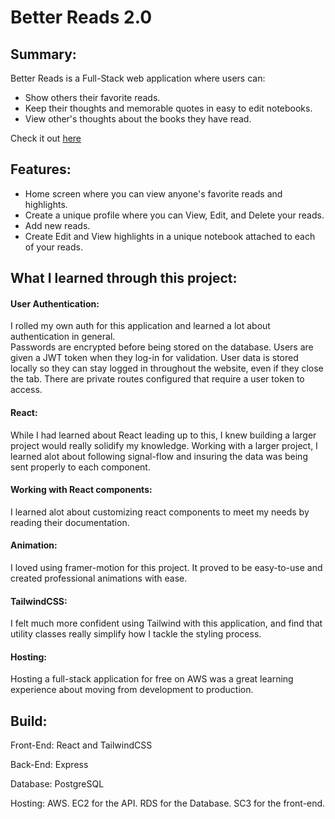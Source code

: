 # Better Reads 2.0

## Summary:
Better Reads is a Full-Stack web application where users can:
- Show others their favorite reads.
- Keep their thoughts and memorable quotes in easy to edit notebooks.
- View other's thoughts about the books they have read.

Check it out [here](http://better-reads-bucket.s3-website.us-east-2.amazonaws.com/)

## Features:
- Home screen where you can view anyone's favorite reads and highlights.
- Create a unique profile where you can View, Edit, and Delete your reads.
- Add new reads.
- Create Edit and View highlights in a unique notebook attached to each of your reads.

## What I learned through this project:

#### User Authentication:
I rolled my own auth for this application and learned a lot about authentication in general.  
Passwords are encrypted before being stored on the database. 
Users are given a JWT token when they log-in for validation. 
User data is stored locally so they can stay logged in throughout the website, even if they close the tab.
There are private routes configured that require a user token to access.

#### React:
While I had learned about React leading up to this, I knew building a larger project would really solidify my knowledge. 
Working with a larger project, I learned alot about following signal-flow and insuring the data was being sent properly to each component.

#### Working with React components:
I learned alot about customizing react components to meet my needs by reading their documentation.

#### Animation:
I loved using framer-motion for this project. It proved to be easy-to-use and created professional animations with ease.  

#### TailwindCSS:
I felt much more confident using Tailwind with this application, and find that utility classes really simplify how I tackle the styling process.

#### Hosting:
Hosting a full-stack application for free on AWS was a great learning experience about moving from development to production.


## Build:

Front-End: React and TailwindCSS

Back-End: Express

Database: PostgreSQL

Hosting: AWS. EC2 for the API. RDS for the Database. SC3 for the front-end.


